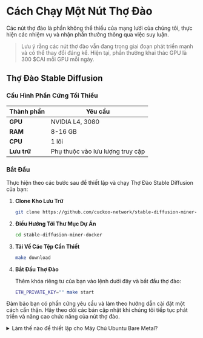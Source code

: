 # Cách Chạy Một Nút Thợ Đào

Các nút thợ đào là phần không thể thiếu của mạng lưới của chúng tôi, thực hiện các nhiệm vụ và nhận phần thưởng thông qua việc suy luận.

> Lưu ý rằng các nút thợ đào vẫn đang trong giai đoạn phát triển mạnh và có thể thay đổi đáng kể. Hiện tại, phần thưởng khai thác GPU là 300 $CAI mỗi GPU mỗi ngày.

## Thợ Đào Stable Diffusion

### Cấu Hình Phần Cứng Tối Thiểu

| Thành phần  | Yêu cầu                          |
| ----------- | -------------------------------- |
| **GPU**     | NVIDIA L4, 3080                  |
| **RAM**     | 8-16 GB                          |
| **CPU**     | 1 lõi                            |
| **Lưu trữ** | Phụ thuộc vào lưu lượng truy cập |

### Bắt Đầu

Thực hiện theo các bước sau để thiết lập và chạy Thợ Đào Stable Diffusion của bạn:

1. **Clone Kho Lưu Trữ**

   ```sh
   git clone https://github.com/cuckoo-network/stable-diffusion-miner-docker.git
   ```

2. **Điều Hướng Tới Thư Mục Dự Án**

   ```sh
   cd stable-diffusion-miner-docker
   ```

3. **Tải Về Các Tệp Cần Thiết**

   ```sh
   make download
   ```

4. **Bắt Đầu Thợ Đào**

   Thêm khóa riêng tư của bạn vào lệnh dưới đây và bắt đầu thợ đào:

   ```sh
   ETH_PRIVATE_KEY="" make start
   ```

Đảm bảo bạn có phần cứng yêu cầu và làm theo hướng dẫn cài đặt một cách cẩn thận. Hãy theo dõi các bản cập nhật khi chúng tôi tiếp tục phát triển và nâng cao chức năng của nút thợ đào.

<details class="p-4 bg-white rounded-lg shadow hover:bg-gray-50 focus:outline-none focus:ring-2 focus:ring-blue-500">
  <summary class="cursor-pointer text-xl font-semibold">
    Làm thế nào để thiết lập cho Máy Chủ Ubuntu Bare Metal?
  </summary>
  # Máy Chủ Ubuntu Bare Metal

### Cài Đặt Nvidia Container Toolkit

Nếu bạn gặp lỗi sau khi chạy lệnh `make start`:

```text
[+] Running 1/2
 ✔ Container webui-docker-relay-node-1  Running                                                                                                                                             0.0s
 ⠹ Container webui-docker-auto-1        Starting                                                                                                                                            0.3s
Error response from daemon: failed to create task for container: failed to create shim task: OCI runtime create failed: runc create failed: unable to start container process: error during container init: error running hook #0: error running hook: exit status 1, stdout: , stderr: Auto-detected mode as 'legacy'
nvidia-container-cli: initialization error: load library failed: libnvidia-ml.so.1: cannot open shared object file: no such file or directory: unknown
make: *** [Makefile:11: start] Error 1
```

Điều này có nghĩa là Nvidia Container Toolkit chưa được cài đặt. Làm theo [hướng dẫn chính thức để cài đặt toolkit](https://docs.nvidia.com/datacenter/cloud-native/container-toolkit/latest/install-guide.html).

### Cấu Hình Docker Daemon Tùy Chỉnh

Để sử dụng tệp cấu hình tùy chỉnh cho Docker, hãy làm theo các bước sau:

1. **Chuẩn Bị Tệp Cấu Hình Tùy Chỉnh**
   Đảm bảo tệp cấu hình tùy chỉnh của bạn nằm ở `$HOME/.config/docker/daemon.json`.

2. **Chỉnh Sửa Dịch Vụ Docker systemd**
   Nếu tệp `daemon.json` chứa `nvidia` nhưng khi chạy `sudo docker run --rm --runtime=nvidia --gpus all ubuntu nvidia-smi` kết quả là `docker: Error response from daemon: unknown or invalid runtime name: nvidia.`, hãy chỉnh sửa tệp dịch vụ Docker systemd:

3. Tạo một thư mục drop-in systemd cho dịch vụ Docker:

   ```bash
   sudo mkdir -p /etc/systemd/system/docker.service.d
   ```

4. Tạo hoặc chỉnh sửa tệp `override.conf` trong thư mục này:

   ```bash
   sudo nano /etc/systemd/system/docker.service.d/override.conf
   ```

5. Thêm cấu hình sau để chỉ định đường dẫn tệp cấu hình tùy chỉnh:

   ```ini
   [Service]
   ExecStart=
   ExecStart=/usr/bin/dockerd --config-file=/home/your-username/.config/docker/daemon.json
   ```

   Thay `your-username` bằng tên người dùng thực của bạn. Sử dụng đường dẫn đầy đủ thay vì `$HOME`.

6. **Áp Dụng Thay Đổi**
   Tải lại cấu hình systemd và khởi động lại Docker:

   ```bash
   sudo systemctl daemon-reload
   sudo systemctl restart docker
   ```

7. **Xác Minh Cấu Hình**
   Kiểm tra xem Docker có sử dụng cấu hình tùy chỉnh của bạn không:
   ```bash
   sudo docker run --rm --runtime=nvidia --gpus all ubuntu nvidia-smi
   ```

### Khắc Phục Lỗi: Không Thể Khởi Tạo NVML

Nếu bạn gặp lỗi `Failed to initialize NVML: Unknown Error`, hãy làm theo các bước sau:

1. Chỉnh sửa cấu hình runtime của Nvidia container:

   ```bash
   sudo vim /etc/nvidia-container-runtime/config.toml
   ```

   Thay đổi `no-cgroups` thành `false` và lưu tệp.

2. Khởi động lại Docker daemon:

   ```bash
   sudo systemctl restart docker
   ```

3. Kiểm tra cấu hình:
   ```bash
   sudo docker run --rm --runtime=nvidia --gpus all ubuntu nvidia-smi
   ```

</details>
